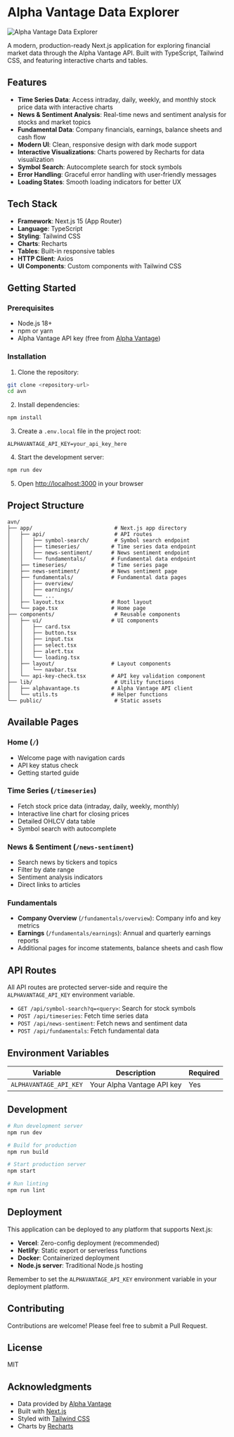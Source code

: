 # Alpha Vantage Data Explorer

![Alpha Vantage Data Explorer](./ave.gif)

A modern, production-ready Next.js application for exploring financial market data through the Alpha Vantage API. Built with TypeScript, Tailwind CSS, and featuring interactive charts and tables.

## Features

- **Time Series Data**: Access intraday, daily, weekly, and monthly stock price data with interactive charts
- **News & Sentiment Analysis**: Real-time news and sentiment analysis for stocks and market topics
- **Fundamental Data**: Company financials, earnings, balance sheets and cash flow
- **Modern UI**: Clean, responsive design with dark mode support
- **Interactive Visualizations**: Charts powered by Recharts for data visualization
- **Symbol Search**: Autocomplete search for stock symbols
- **Error Handling**: Graceful error handling with user-friendly messages
- **Loading States**: Smooth loading indicators for better UX

## Tech Stack

- **Framework**: Next.js 15 (App Router)
- **Language**: TypeScript
- **Styling**: Tailwind CSS
- **Charts**: Recharts
- **Tables**: Built-in responsive tables
- **HTTP Client**: Axios
- **UI Components**: Custom components with Tailwind CSS

## Getting Started

### Prerequisites

- Node.js 18+ 
- npm or yarn
- Alpha Vantage API key (free from [Alpha Vantage](https://www.alphavantage.co/support/#api-key))

### Installation

1. Clone the repository:
```bash
git clone <repository-url>
cd avn
```

2. Install dependencies:
```bash
npm install
```

3. Create a `.env.local` file in the project root:
```env
ALPHAVANTAGE_API_KEY=your_api_key_here
```

4. Start the development server:
```bash
npm run dev
```

5. Open [http://localhost:3000](http://localhost:3000) in your browser

## Project Structure

```
avn/
├── app/                          # Next.js app directory
│   ├── api/                      # API routes
│   │   ├── symbol-search/        # Symbol search endpoint
│   │   ├── timeseries/          # Time series data endpoint
│   │   ├── news-sentiment/      # News sentiment endpoint
│   │   └── fundamentals/        # Fundamental data endpoint
│   ├── timeseries/              # Time series page
│   ├── news-sentiment/          # News sentiment page
│   ├── fundamentals/            # Fundamental data pages
│   │   ├── overview/
│   │   ├── earnings/
│   │   └── ...
│   ├── layout.tsx               # Root layout
│   └── page.tsx                 # Home page
├── components/                   # Reusable components
│   ├── ui/                      # UI components
│   │   ├── card.tsx
│   │   ├── button.tsx
│   │   ├── input.tsx
│   │   ├── select.tsx
│   │   ├── alert.tsx
│   │   └── loading.tsx
│   ├── layout/                  # Layout components
│   │   └── navbar.tsx
│   └── api-key-check.tsx        # API key validation component
├── lib/                          # Utility functions
│   ├── alphavantage.ts          # Alpha Vantage API client
│   └── utils.ts                 # Helper functions
└── public/                       # Static assets
```

## Available Pages

### Home (`/`)
- Welcome page with navigation cards
- API key status check
- Getting started guide

### Time Series (`/timeseries`)
- Fetch stock price data (intraday, daily, weekly, monthly)
- Interactive line chart for closing prices
- Detailed OHLCV data table
- Symbol search with autocomplete

### News & Sentiment (`/news-sentiment`)
- Search news by tickers and topics
- Filter by date range
- Sentiment analysis indicators
- Direct links to articles

### Fundamentals
- **Company Overview** (`/fundamentals/overview`): Company info and key metrics
- **Earnings** (`/fundamentals/earnings`): Annual and quarterly earnings reports
- Additional pages for income statements, balance sheets and cash flow

## API Routes

All API routes are protected server-side and require the `ALPHAVANTAGE_API_KEY` environment variable.

- `GET /api/symbol-search?q=<query>`: Search for stock symbols
- `POST /api/timeseries`: Fetch time series data
- `POST /api/news-sentiment`: Fetch news and sentiment data
- `POST /api/fundamentals`: Fetch fundamental data

## Environment Variables

| Variable | Description | Required |
|----------|-------------|----------|
| `ALPHAVANTAGE_API_KEY` | Your Alpha Vantage API key | Yes |

## Development

```bash
# Run development server
npm run dev

# Build for production
npm run build

# Start production server
npm start

# Run linting
npm run lint
```

## Deployment

This application can be deployed to any platform that supports Next.js:

- **Vercel**: Zero-config deployment (recommended)
- **Netlify**: Static export or serverless functions
- **Docker**: Containerized deployment
- **Node.js server**: Traditional Node.js hosting

Remember to set the `ALPHAVANTAGE_API_KEY` environment variable in your deployment platform.

## Contributing

Contributions are welcome! Please feel free to submit a Pull Request.

## License

MIT

## Acknowledgments

- Data provided by [Alpha Vantage](https://www.alphavantage.co)
- Built with [Next.js](https://nextjs.org)
- Styled with [Tailwind CSS](https://tailwindcss.com)
- Charts by [Recharts](https://recharts.org)
